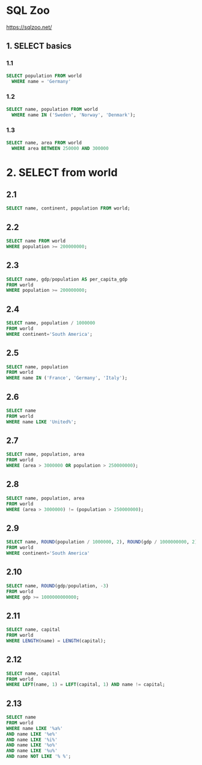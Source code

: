 # SQL Zoo

https://sqlzoo.net/

## 1. SELECT basics

### 1.1

```sql
SELECT population FROM world
  WHERE name = 'Germany'
```

### 1.2

```sql
SELECT name, population FROM world
  WHERE name IN ('Sweden', 'Norway', 'Denmark');
```

### 1.3

```sql
SELECT name, area FROM world
  WHERE area BETWEEN 250000 AND 300000
```

# 2. SELECT from world

## 2.1

```sql
SELECT name, continent, population FROM world;
```

## 2.2

```sql
SELECT name FROM world
WHERE population >= 200000000;
```

## 2.3

```sql
SELECT name, gdp/population AS per_capita_gdp
FROM world
WHERE population >= 200000000;
```

## 2.4

```sql
SELECT name, population / 1000000
FROM world
WHERE continent='South America';

```

## 2.5

```sql
SELECT name, population
FROM world
WHERE name IN ('France', 'Germany', 'Italy');
```

## 2.6

```sql
SELECT name
FROM world
WHERE name LIKE 'United%';
```

## 2.7

```sql
SELECT name, population, area
FROM world
WHERE (area > 3000000 OR population > 250000000);
```

## 2.8

```sql
SELECT name, population, area
FROM world
WHERE (area > 3000000) != (population > 250000000);

```

## 2.9

```sql
SELECT name, ROUND(population / 1000000, 2), ROUND(gdp / 1000000000, 2)
FROM world
WHERE continent='South America'
```

## 2.10

```sql
SELECT name, ROUND(gdp/population, -3)
FROM world
WHERE gdp >= 1000000000000;
```

## 2.11

```sql
SELECT name, capital
FROM world
WHERE LENGTH(name) = LENGTH(capital);
```

## 2.12

```sql
SELECT name, capital
FROM world
WHERE LEFT(name, 1) = LEFT(capital, 1) AND name != capital;
```

## 2.13

```sql
SELECT name
FROM world
WHERE name LIKE '%a%'
AND name LIKE '%e%'
AND name LIKE '%i%'
AND name LIKE '%o%'
AND name LIKE '%u%'
AND name NOT LIKE '% %';
```
